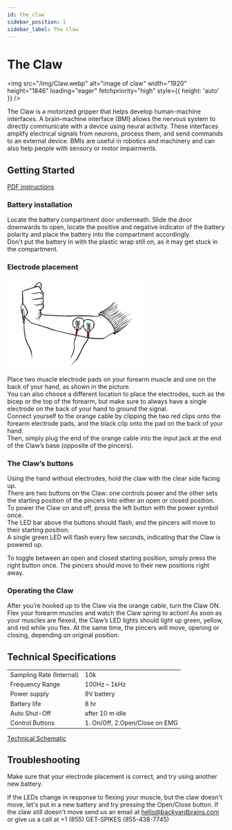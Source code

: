 ```yaml
---
id: the_claw
sidebar_position: 1
sidebar_label: The Claw
---
```


# The Claw #

<img src="/img/Claw.webp" alt="image of claw" width="1920" height="1846" loading="eager" fetchpriority="high" style={{ height: 'auto' }} />

The Claw is a motorized gripper that helps develop human-machine interfaces. A brain-machine interface (BMI) allows the nervous system to directly communicate with a device using neural activity. These interfaces amplify electrical signals from neurons, process them, and send commands to an external device. BMIs are useful in robotics and machinery and can also help people with sensory or motor impairments.

## Getting Started ##

[PDF instructions](./Claw_Insert.pdf)

### Battery installation ###

Locate the battery compartment door underneath. Slide the door downwards to open, locate the positive and negative indicator of the battery polarity and place the battery into the compartment accordingly.  
Don't put the battery in with the plastic wrap still on, as it may get stuck in the compartment.

### Electrode placement ###

![electrode placement](./electrode_placement.png)

Place two muscle electrode pads on your forearm muscle and one on the back of your hand, as shown in the picture.  
You can also choose a different location to place the electrodes, such as the bicep or the top of the forearm, but make sure to always have a single electrode on the back of your hand to ground the signal.  
Connect yourself to the orange cable by clipping the two red clips onto the forearm electrode pads, and the black clip onto the pad on the back of your hand.  
Then, simply plug the end of the orange cable into the input jack at the end of the Claw’s base (opposite of the pincers).

### The Claw’s buttons ###

Using the hand without electrodes, hold the claw with the clear side facing up.  
There are two buttons on the Claw: one controls power and the other sets the starting position of the pincers into either an open or closed position.  
To power the Claw on and off, press the left button with the power symbol once.  
The LED bar above the buttons should flash, and the pincers will move to their starting position.  
A single green LED will flash every few seconds, indicating that the Claw is powered up.   

To toggle between an open and closed starting position, simply press the right button once.
The pincers should move to their new positions right away.

### Operating the Claw ###

After you’re hooked up to the Claw via the orange cable, turn the Claw ON.  
Flex your forearm muscles and watch the Claw spring to action! As soon as your muscles are flexed, the Claw’s LED lights should light up green, yellow, and red while you flex.
At the same time, the pincers will move, opening or closing, depending on original position.

## Technical Specifications ##

|||
|---|---|
|Sampling Rate (Internal) |	10k|
|Frequency Range |	100Hz – 1kHz|
|Power supply |	9V battery|
|Battery life |	8 hr|
|Auto Shut-Off |	after 10 m idle|
|Control Buttons |1. On/Off, 2.Open/Close on EMG|

[Technical Schematic](https://backyardbrains.com/products/files/theClawV1.pdf)


## Troubleshooting ##

Make sure that your electrode placement is correct, and try using another new battery.

If the LEDs change in response to flexing your muscle, but the claw doesn't move, let's put in a new battery and try pressing the Open/Close button. 
If the claw still doesn't move send us an email at hello@backyardbrains.com or give us a call at  +1 (855) GET-SPIKES (855-438-7745) 